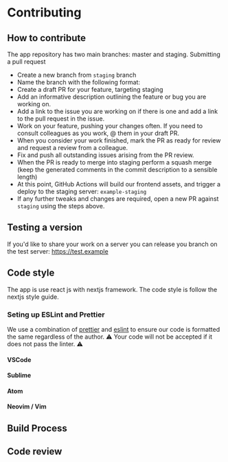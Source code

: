 # Contributing

## How to contribute

The app repository has two main branches: master and staging.
Submitting a pull request
* Create a new branch from `staging` branch
* Name the branch with the following format: 
* Create a draft PR for your feature, targeting staging
* Add an informative description outlining the feature or bug you are working on.
* Add a link to the issue you are working on if there is one and add a link to the pull request in the issue.
* Work on your feature, pushing your changes often. If you need to consult colleagues as you work, @ them in your draft PR.
* When you consider your work finished, mark the PR as ready for review and request a review from a colleague.
* Fix and push all outstanding issues arising from the PR review.
* When the PR is ready to merge into staging perform a squash merge (keep the generated comments in the commit description to a sensible length)
* At this point, GitHub Actions will build our frontend assets, and trigger a deploy to the staging server: `example-staging`
* If any further tweaks and changes are required, open a new PR against `staging` using the steps above.

## Testing a version

If you'd like to share your work on a server you can release you branch on the test server: https://test.example

## Code style
The app is use react js with nextjs framework. The code style is follow the nextjs style guide.

### Seting up ESLint and Prettier
We use a combination of [prettier](https://prettier.io/) and [eslint](https://eslint.org/) to ensure our code is formatted the same regardless of the author.
⚠️  Your code will not be accepted if it does not pass the linter. ⚠️

#### VSCode

#### Sublime

#### Atom

#### Neovim / Vim


## Build Process

## Code review
